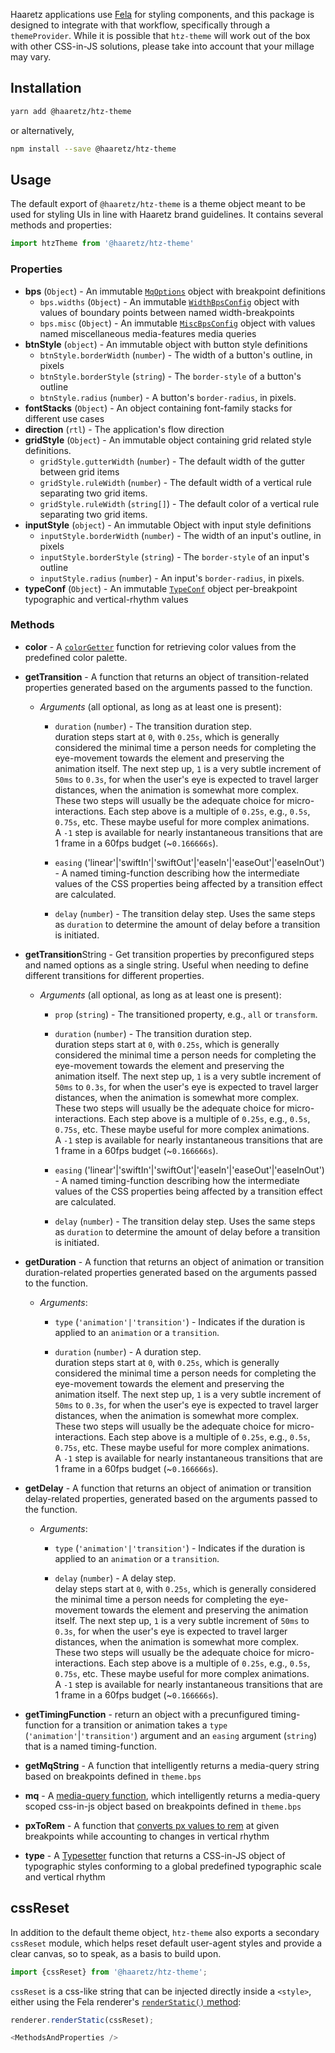 Haaretz applications use [Fela](https://fela.js.org) for styling components, and this package is
designed to integrate with that workflow, specifically through a `themeProvider`. While it is
possible that `htz-theme` will work out of the box with other CSS-in-JS solutions, please take into
account that your millage may vary.

## Installation

```bash
yarn add @haaretz/htz-theme
```

or alternatively,

```bash
npm install --save @haaretz/htz-theme
```

## Usage

The default export of `@haaretz/htz-theme` is a theme object meant to be used for styling
UIs in line with Haaretz brand guidelines. It contains several methods and properties:

```js static
import htzTheme from '@haaretz/htz-theme'
```

### Properties

* **bps** (`Object`) - An immutable [`MqOptions`](https://haaretz.github.io/htz-frontend/htz-css-tools#mqoptions)
  object with breakpoint definitions
  * `bps.widths` (`Object`) - An immutable [`WidthBpsConfig`](https://haaretz.github.io/htz-frontend/htz-css-tools#widthbpsconfig)
    object with values of boundary points between named width-breakpoints
  * `bps.misc` (`Object`) - An immutable [`MiscBpsConfig`](https://haaretz.github.io/htz-frontend/htz-css-tools#miscbpsconfig)
    object with values named miscellaneous media-features media queries
* **btnStyle** (`object`) - An immutable object with button style definitions
  * `btnStyle.borderWidth` (`number`) - The width of a button's outline, in pixels
  * `btnStyle.borderStyle` (`string`) - The `border-style` of a button's outline
  * `btnStyle.radius` (`number`) - A button's `border-radius`, in pixels.
* **fontStacks** (`Object`) - An object containing font-family stacks for different use cases
* **direction** (`rtl`) - The application's flow direction
* **gridStyle** (`Object`) - An immutable object containing grid related style definitions.
  * `gridStyle.gutterWidth` (`number`) - The default width of the gutter between grid items
  * `gridStyle.ruleWidth` (`number`) - The default width of a vertical rule separating two grid items.
  * `gridStyle.ruleWidth` (`string[]`) - The default color of a vertical rule separating two grid items.
* **inputStyle** (`object`) - An immutable Object with input style definitions
  * `inputStyle.borderWidth` (`number`) - The width of an input's outline, in pixels
  * `inputStyle.borderStyle` (`string`) - The `border-style` of an input's outline
  * `inputStyle.radius` (`number`) - An input's `border-radius`, in pixels.
* **typeConf** (`Object`) - An immutable [`TypeConf`](https://haaretz.github.io/htz-frontend/htz-css-tools#typeconf)
  object per-breakpoint typographic and vertical-rhythm values

### Methods

* **color** - A [`colorGetter`](https://haaretz.github.io/htz-frontend/htz-css-tools#colorgetter)
  function for retrieving color values from the predefined color palette.
* **getTransition** - A function that returns an object of transition-related properties generated
  based on the arguments passed to the function.

  * _Arguments_ (all optional, as long as at least one is present):

    * `duration` (`number`) - The transition duration step.  
      duration steps start at `0`, with `0.25s`, which is generally considered
      the minimal time a person needs for completing the eye-movement towards the element
      and preserving the animation itself. The next step up, `1` is a very subtle increment
      of `50ms` to `0.3s`, for when the user's eye is expected to travel larger distances,
      when the animation is somewhat more complex. These two steps will usually be the
      adequate choice for micro-interactions. Each step above is a multiple of `0.25s`,
      e.g., `0.5s`, `0.75s`, etc. These maybe useful for more complex animations.  
      A `-1` step is available for nearly instantaneous transitions that are 1 frame in
      a 60fps budget (~`0.166666s`).

    * `easing` ('linear'|'swiftIn'|'swiftOut'|'easeIn'|'easeOut'|'easeInOut') - A named
      timing-function describing how the intermediate values of the CSS properties
      being affected by a transition effect are calculated.

    * `delay` (`number`) - The transition delay step. Uses the same steps as `duration` to determine
      the amount of delay before a transition is initiated.

* **getTransition**String - Get transition properties by preconfigured steps and
  named options as a single string. Useful when needing to define different
  transitions for different properties.

  * _Arguments_ (all optional, as long as at least one is present):

    * `prop` (`string`) - The transitioned property, e.g., `all` or `transform`.
    * `duration` (`number`) - The transition duration step.  
      duration steps start at `0`, with `0.25s`, which is generally considered
      the minimal time a person needs for completing the eye-movement towards the element
      and preserving the animation itself. The next step up, `1` is a very subtle increment
      of `50ms` to `0.3s`, for when the user's eye is expected to travel larger distances,
      when the animation is somewhat more complex. These two steps will usually be the
      adequate choice for micro-interactions. Each step above is a multiple of `0.25s`,
      e.g., `0.5s`, `0.75s`, etc. These maybe useful for more complex animations.  
      A `-1` step is available for nearly instantaneous transitions that are 1 frame in
      a 60fps budget (~`0.166666s`).

    * `easing` ('linear'|'swiftIn'|'swiftOut'|'easeIn'|'easeOut'|'easeInOut') - A named
      timing-function describing how the intermediate values of the CSS properties
      being affected by a transition effect are calculated.

    * `delay` (`number`) - The transition delay step. Uses the same steps as `duration` to determine
      the amount of delay before a transition is initiated.

* **getDuration** - A function that returns an object of animation or transition duration-related
  properties generated based on the arguments passed to the function.

  * _Arguments_:

    * `type` (`'animation'|'transition'`) - Indicates if the duration is applied to an `animation`
      or a `transition`.

    * `duration` (`number`) - A duration step.  
      duration steps start at `0`, with `0.25s`, which is generally considered
      the minimal time a person needs for completing the eye-movement towards the element
      and preserving the animation itself. The next step up, `1` is a very subtle increment
      of `50ms` to `0.3s`, for when the user's eye is expected to travel larger distances,
      when the animation is somewhat more complex. These two steps will usually be the
      adequate choice for micro-interactions. Each step above is a multiple of `0.25s`,
      e.g., `0.5s`, `0.75s`, etc. These maybe useful for more complex animations.  
      A `-1` step is available for nearly instantaneous transitions that are 1 frame in
      a 60fps budget (~`0.166666s`).

* **getDelay** - A function that returns an object of animation or transition delay-related
  properties, generated based on the arguments passed to the function.

  * _Arguments_:

    * `type` (`'animation'|'transition'`) - Indicates if the duration is applied to an `animation`
      or a `transition`.

    * `delay` (`number`) - A delay step.  
      delay steps start at `0`, with `0.25s`, which is generally considered
      the minimal time a person needs for completing the eye-movement towards the element
      and preserving the animation itself. The next step up, `1` is a very subtle increment
      of `50ms` to `0.3s`, for when the user's eye is expected to travel larger distances,
      when the animation is somewhat more complex. These two steps will usually be the
      adequate choice for micro-interactions. Each step above is a multiple of `0.25s`,
      e.g., `0.5s`, `0.75s`, etc. These maybe useful for more complex animations.  
      A `-1` step is available for nearly instantaneous transitions that are 1 frame in
      a 60fps budget (~`0.166666s`).

* **getTimingFunction** - return an object with a precunfigured timing-function for a
  transition or animation takes a `type` (`'animation'`|`'transition'`) argument and an
  `easing` argument (`string`) that is a named timing-function.
* **getMqString** - A function that intelligently returns a media-query string
  based on breakpoints defined in `theme.bps`
* **mq** - A [media-query function](https://haaretz.github.io/htz-frontend/htz-css-tools/#mqfunc),
  which intelligently returns a media-query scoped css-in-js object based on breakpoints defined
  in `theme.bps`
* **pxToRem** - A function that
  [converts px values to rem](https://haaretz.github.io/htz-frontend/htz-css-tools#remfunctiontype)
  at given breakpoints while accounting to changes in vertical rhythm
* **type** - A [Typesetter](https://haaretz.github.io/htz-frontend/htz-css-tools#typesetter)
  function that returns a CSS-in-JS object of typographic styles conforming to a global predefined
  typographic scale and vertical rhythm

## cssReset

In addition to the default theme object, `htz-theme` also exports a secondary `cssReset` module,
which helps reset default user-agent styles and provide a clear canvas, so to speak, as a basis to
build upon.

```js static
import {cssReset} from '@haaretz/htz-theme';
```

`cssReset` is a css-like string that can be injected directly inside a `<style>`, either using
the Fela renderer's [`renderStatic()` method](https://github.com/rofrischmann/fela/blob/master/docs/api/fela/Renderer.md#renderstaticstyle-selector):

```js static
renderer.renderStatic(cssReset);
```

```js
<MethodsAndProperties />
```
